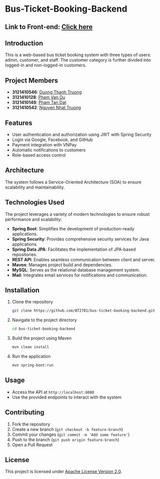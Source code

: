 # Bus-Ticket-Booking-Backend

## Link to Front-end: [Click here](https://github.com/BT2701/bus-ticket-booking-frontend)

## Introduction
This is a web-based bus ticket booking system with three types of users: admin, customer, and staff. The customer category is further divided into logged-in and non-logged-in customers.

## Project Members
- **3121410546**: [Duong Thanh Truong](https://github.com/BT2701)
- **3121410128**: [Pham Van Du](https://github.com/vandu178)
- **3121410149**: [Pham Tan Dat](https://github.com/phamtandat655)
- **3121410542**: [Nguyen Nhat Truong](https://github.com/nhattruong16062003)

## Features
- User authentication and authorization using JWT with Spring Security
- Login via Google, Facebook, and GitHub
- Payment integration with VNPay
- Automatic notifications to customers
- Role-based access control

## Architecture
The system follows a Service-Oriented Architecture (SOA) to ensure scalability and maintainability.

## Technologies Used

The project leverages a variety of modern technologies to ensure robust performance and scalability:

- **Spring Boot**: Simplifies the development of production-ready applications.
- **Spring Security**: Provides comprehensive security services for Java applications.
- **Spring Data JPA**: Facilitates the implementation of JPA-based repositories.
- **REST API**: Enables seamless communication between client and server.
- **Maven**: Manages project build and dependencies.
- **MySQL**: Serves as the relational database management system.
- **Mail**: Integrates email services for notifications and communication.


## Installation
1. Clone the repository
    ```bash
    git clone https://github.com/BT2701/bus-ticket-booking-backend.git
    ```
2. Navigate to the project directory
    ```bash
    cd bus-ticket-booking-backend
    ```
3. Build the project using Maven
    ```bash
    mvn clean install
    ```
4. Run the application
    ```bash
    mvn spring-boot:run
    ```

## Usage
- Access the API at `http://localhost:8080`
- Use the provided endpoints to interact with the system

## Contributing
1. Fork the repository
2. Create a new branch (`git checkout -b feature-branch`)
3. Commit your changes (`git commit -m 'Add some feature'`)
4. Push to the branch (`git push origin feature-branch`)
5. Open a Pull Request

## License
This project is licensed under [Apache License Version 2.0](LICENSE).